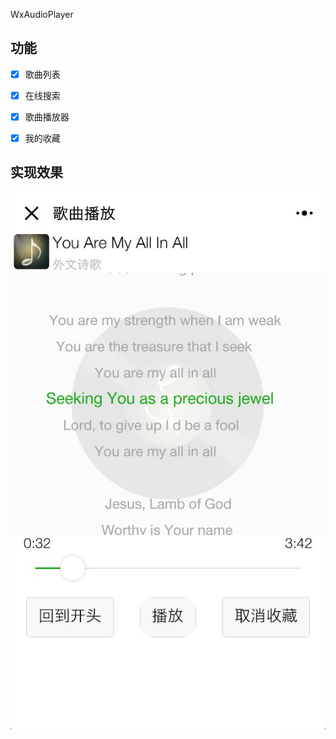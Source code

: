 

WxAudioPlayer
## 功能
- [x] 歌曲列表
- [x] 在线搜索
- [x] 歌曲播放器
- [x] 我的收藏


## 实现效果
![image](https://raw.githubusercontent.com/chinabluewu/WxAudioPlayer/master/images/theplayer.jpg) 